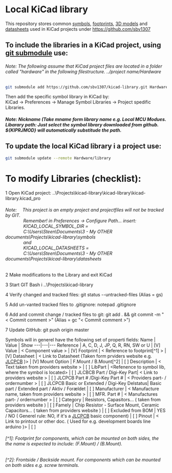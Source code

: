 # Local KiCad library
This repository stores common [symbols](symbols), [footprints](footprins), [3D models](3d_models) and [datasheets](datasheets) used in KiCad projects under https://github.com/sbv1307


## To include the libraries in a KiCad project, using [git submodule](https://git-scm.com/docs/git-submodule) use:
###### Note: The following assume that KiCad project files are located in a folder called "hardware" in the following filestructure. ../project name/Hardware
```Bash
git submodule add https://github.com/sbv1307/kicad-library.git Hardware/library
```

Then add the specific symbol library in KiCad by:<br> KiCad -> Preferences -> Manage Symbol Libraries -> Project spedific Libraries.

##### Note: Nickname (Take mname form library name e.g. Local MCU Modues. <br>Libarary path: Just select the symbol library downloaded from github. ${KIPRJMOD} will automatically substitude the path.

## To update the local KiCad library i a project use:
```Bash
git submodule update --remote Hardware/library
```

# To modify Libraries (checklist):

1 Open KiCad project: ..\Projects\kicad-library\kicad-library\kicad-library.kicad_pro
###### Note:&emsp; This project is an empty project and projectfiles will not be tracked by GIT. <br>&emsp;&emsp;&emsp;&emsp;Remember! in Preferences -> Configure Path... insert: <br>&emsp;&emsp;&emsp;&emsp;KICAD_LOCAL_SYMBOL_DIR = <br>&emsp;&emsp;&emsp;&emsp;C:\Users\Steen\Documents\3 - My OTHER  documents\Projects\kicad-library\symbols <br>&emsp;&emsp;&emsp;&emsp;and <br>&emsp;&emsp;&emsp;&emsp;KICAD_LOCAL_DATASHEETS =<br>&emsp;&emsp;&emsp;&emsp;C:\Users\Steen\Documents\3 - My OTHER  documents\Projects\kicad-library\datasheets

2 Make modifications to the Library and exit KiCad

3 Start GIT Bash i ..\Projects\kicad-library

4 Verify changed and tracked files: git status --untracked-files (Alias = gs)

5 Add un-vanted tracked files to .gitignore: notepad .gitignore

6 Add and commit change / tracked files to git: git add . && git commit -m "< Commit comment >" (Alias = gc "< Commit comment >")

7 Update GitHub: git push origin master


Symbols will in generel have the following set of properti fields:
Name | Value | Show
---|---|---
Reference | A, C, D, J, JP, Q, R, RN, SW or U | [V]
Value | < Component value > | [V]
Footprint | < Reference to footprint[^1] > | [V] 
Datasheet | < Link to Datasheet (Taken form prviders website e.g. [JLCPCB](https://jlcpcb.com/) )> | [V]
Mount Option | F.Mount / B.Mount[^2] | [  ]
Description | < Text taken from providers website > | [ ]
LibPart | <Refenence to symbol lib, where the symbol is located>  | [ ]
JLCBCB Part /  Digi-Key Part| < Link to providers website > | [ ]
JLCPCB Part # /Digi-Key Part # | < Providers part- / ordernumber > | [  ]
JLCPCB Basic or Extended / Digi-Key Delstatus| Basic part / Extended part / Aktiv / Forældet | [  ]
Manufacturer | < Manufacture name, taken from providers website > | [  ]
MFR. Part # | < Manufactures part- / ordernumber > | [  ]
Category | Resistors, Capasitors... ( taken from providers website )  | [  ]
Famely | Chip Resistor - Surface Mount, Ceramic Capacitors... ( taken from providers website ) | [  ]
Excluded from BOM | YES / NO ( Generel rule: NO, if it's a [JLCPCB](https://jlcpcb.com/) basic component) | [  ]
Pinout | < Link to printout or other doc. ( Used for e.g. development boards line arduino )> | [  ]

###### [^1]: Footprint for components, which can be mounted on both sides, the the name is expected to include: (F.Mount) / (B.Mount). 
###### [^2]: Frontside / Backside mount. For components which can be mounted on both sides e.g. screw terminals.